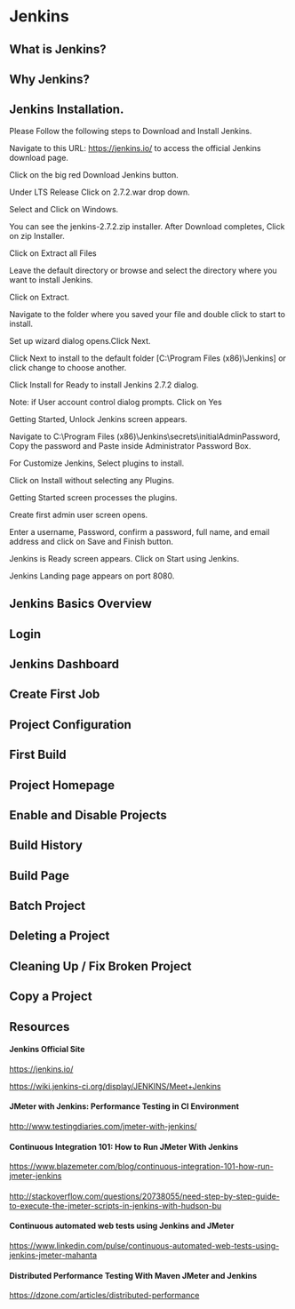 # Jenkins
## What is Jenkins?
## Why Jenkins?
## Jenkins Installation.

Please Follow the following steps to Download and Install Jenkins.

Navigate to this URL: https://jenkins.io/ to access the official Jenkins download page.

Click on the big red Download Jenkins button.

Under LTS Release Click on 2.7.2.war drop down.

Select and Click on Windows.

You can see the jenkins-2.7.2.zip installer. After Download completes, Click on zip Installer.

Click on Extract all Files

Leave the default directory or browse and select the directory where you want to install Jenkins. 

Click on Extract.

Navigate to the folder where you saved your file and double click to start to install.

Set up wizard dialog opens.Click Next.

Click Next to install to the default folder [C:\Program Files (x86)\Jenkins\] or click change to choose another.

Click Install for Ready to install Jenkins 2.7.2 dialog.

Note: if User account control dialog prompts. Click on Yes

Getting Started, Unlock Jenkins screen appears.

Navigate to C:\Program Files (x86)\Jenkins\secrets\initialAdminPassword, Copy the password and Paste inside Administrator Password Box.

For Customize Jenkins, Select plugins to install.

Click on Install without selecting any Plugins.

Getting Started screen processes the plugins.

Create first admin user screen opens.

Enter a username, Password, confirm a password, full name, and email address and click on Save and Finish button.

Jenkins is Ready screen appears. Click on Start using Jenkins.

Jenkins Landing page appears on port 8080.


















## Jenkins Basics Overview
## Login
## Jenkins Dashboard
## Create First Job
## Project Configuration
## First Build
## Project Homepage
## Enable and Disable Projects
## Build History
## Build Page
## Batch Project
## Deleting a Project
## Cleaning Up / Fix Broken Project
## Copy a Project


## Resources

#### Jenkins Official Site
https://jenkins.io/


https://wiki.jenkins-ci.org/display/JENKINS/Meet+Jenkins

#### JMeter with Jenkins: Performance Testing in CI Environment
http://www.testingdiaries.com/jmeter-with-jenkins/

#### Continuous Integration 101: How to Run JMeter With Jenkins
https://www.blazemeter.com/blog/continuous-integration-101-how-run-jmeter-jenkins

#### 
http://stackoverflow.com/questions/20738055/need-step-by-step-guide-to-execute-the-jmeter-scripts-in-jenkins-with-hudson-bu

#### Continuous automated web tests using Jenkins and JMeter
https://www.linkedin.com/pulse/continuous-automated-web-tests-using-jenkins-jmeter-mahanta

#### Distributed Performance Testing With Maven JMeter and Jenkins
https://dzone.com/articles/distributed-performance
